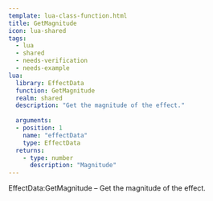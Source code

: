 ```yaml
---
template: lua-class-function.html
title: GetMagnitude
icon: lua-shared
tags:
  - lua
  - shared
  - needs-verification
  - needs-example
lua:
  library: EffectData
  function: GetMagnitude
  realm: shared
  description: "Get the magnitude of the effect."
  
  arguments:
  - position: 1
    name: "effectData"
    type: EffectData
  returns:
    - type: number
      description: "Magnitude"
---
```


<div class="lua__search__keywords">
EffectData:GetMagnitude &#x2013; Get the magnitude of the effect.
</div>
